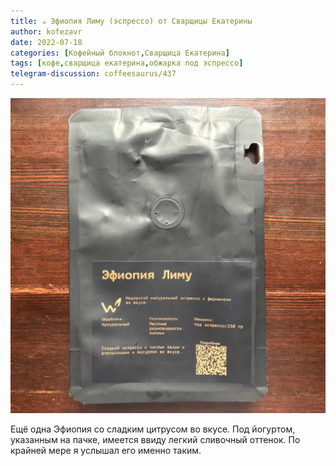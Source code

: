 ```yaml
---
title: ☕️ Эфиопия Лиму (эспрессо) от Сварщицы Екатерины
author: kofezavr
date: 2022-07-18
categories: [Кофейный блокнот,Сварщица Екатерина]
tags: [кофе,сварщица екатерина,обжарка под эспрессо]
telegram-discussion: coffeesaurus/437
--- 
```

![Эфиопия Лиму (эспрессо) от Сварщицы Екатерины](/assets/img/posts/22/07/ethiopia-limu.jpg)

Ещё одна Эфиопия со сладким цитрусом во вкусе. Под йогуртом, указанным на пачке, имеется ввиду легкий сливочный оттенок. По крайней мере я услышал его именно таким.